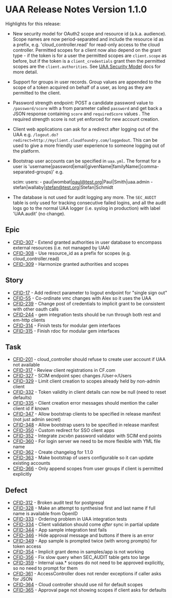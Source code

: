 # UAA Release Notes Version 1.1.0

Highlights for this release:

* New security model for OAuth2 scope and resource id
(a.k.a. audience).  Scope names are now period-separated and include
the resource id as a prefix, e.g. 'cloud_controller.read' for
read-only access to the cloud controller.  Permitted scopes for a
client now also depend on the grant type - if the token is for a user
the permitted scopes are `client.scope` as before, but if the token is
a `client_credentials` grant then the permitted scopes are the
`client.authorities`.  See
[UAA Security Model](https://github.com/cloudfoundry/uaa/blob/master/docs/UAA-Security.md)
docs for more detail.

* Support for groups in user records.  Group values are appended to
the scope of a token acquired on behalf of a user, as long as they are
permitted to the client.

* Password strength endpoint: POST a candidate password value to
`/password/score` with a from parameter called `password` and get
back a JSON response containing `score` and `requiredScore` values . The
required strength score is not yet enforced for new account creation.

* Client web applications can ask for a redirect after logging out of
the UAA
e.g. `/logout.do?redirect=http://myclient.cloudfoundry.com/loggedout`.
This can be used to give a more friendly user experience to
someone logging out of the platform.

* Bootstrap user accounts can be specified in `uaa.yml`.  The format
for a user is
'username|password|email|givenName|familyName(|comma-separated-groups)'
e.g.

    scim:
      users:
        - paul|wombat|paul@test.org|Paul|Smith|uaa.admin
        - stefan|wallaby|stefan@test.org|Stefan|Schmidt

* The database is not used for audit logging any more.  The
`SEC_AUDIT` table is only used for tracking consecutive failed logins,
and all the audit logs go to the normal UAA logger (i.e. syslog in
production) with label 'UAA.audit' (no change).

## Epic
* [CFID-307](https://issuetracker.springsource.com/browse/CFID-307) - Extend granted authorities in user database to encompass external resources (i.e. not managed by UAA)
* [CFID-308](https://issuetracker.springsource.com/browse/CFID-308) - Use resource_id as a prefix for scopes (e.g. cloud_controller.read)
* [CFID-309](https://issuetracker.springsource.com/browse/CFID-309) - Harmonize granted authorities and scopes

## Story
* [CFID-17](https://issuetracker.springsource.com/browse/CFID-17) - Add redirect parameter to logout endpoint for "single sign out"
* [CFID-55](https://issuetracker.springsource.com/browse/CFID-55) - Co-ordinate vmc changes with Alex so it uses the UAA
* [CFID-239](https://issuetracker.springsource.com/browse/CFID-239) - Change post of credentials to implicit grant to be consistent with other oauth calls
* [CFID-244](https://issuetracker.springsource.com/browse/CFID-244) - gem integration tests should be run through both rest and em-http clients
* [CFID-314](https://issuetracker.springsource.com/browse/CFID-314) - Finish tests for modular gem interfaces
* [CFID-315](https://issuetracker.springsource.com/browse/CFID-315) - Finish rdoc for modular gem interfaces

## Task
* [CFID-201](https://issuetracker.springsource.com/browse/CFID-201) - cloud_controller should refuse to create user account if UAA not available
* [CFID-317](https://issuetracker.springsource.com/browse/CFID-317) - Review client registrations in CF.com
* [CFID-327](https://issuetracker.springsource.com/browse/CFID-327) - SCIM endpoint spec changes /User->/Users
* [CFID-329](https://issuetracker.springsource.com/browse/CFID-329) - Limit client creation to scopes already held by non-admin client
* [CFID-332](https://issuetracker.springsource.com/browse/CFID-332) - Token validity in client details can now be null (need to reset defaults)
* [CFID-335](https://issuetracker.springsource.com/browse/CFID-335) - Client creation error messages should mention the caller client id if known
* [CFID-347](https://issuetracker.springsource.com/browse/CFID-347) - Allow bootstrap clients to be specified in release manifest (not just admin secret)
* [CFID-348](https://issuetracker.springsource.com/browse/CFID-348) - Allow bootstrap users to be specified in release manifest
* [CFID-350](https://issuetracker.springsource.com/browse/CFID-350) - Custom redirect for SSO client apps
* [CFID-352](https://issuetracker.springsource.com/browse/CFID-352) - Integrate zxcvbn password validator with SCIM end points
* [CFID-360](https://issuetracker.springsource.com/browse/CFID-360) - For login server we need to be more flexible with YML file name
* [CFID-362](https://issuetracker.springsource.com/browse/CFID-362) - Create changelog for 1.1.0
* [CFID-363](https://issuetracker.springsource.com/browse/CFID-363) - Make bootstrap of users configurable so it can update existing accounts
* [CFID-366](https://issuetracker.springsource.com/browse/CFID-366) - Only append scopes from user groups if client is permitted explicitly

## Defect

* [CFID-312](https://issuetracker.springsource.com/browse/CFID-312) - Broken audit test for postgresql
* [CFID-328](https://issuetracker.springsource.com/browse/CFID-328) - Make an attempt to synthesise first and last name if full name is available from OpenID
* [CFID-333](https://issuetracker.springsource.com/browse/CFID-333) - Ordering problem in UAA integration tests
* [CFID-334](https://issuetracker.springsource.com/browse/CFID-334) - Client validation should come *after* sync in partial update
* [CFID-344](https://issuetracker.springsource.com/browse/CFID-344) - App sample integration test fails
* [CFID-346](https://issuetracker.springsource.com/browse/CFID-346) - Hide approval message and buttons if there is an error
* [CFID-349](https://issuetracker.springsource.com/browse/CFID-349) - App sample is prompted twice (with wrong prompts) for token access
* [CFID-354](https://issuetracker.springsource.com/browse/CFID-354) - Implicit grant demo in samples/app is not working
* [CFID-356](https://issuetracker.springsource.com/browse/CFID-356) - Fix slow query when SEC_AUDIT table gets too large
* [CFID-359](https://issuetracker.springsource.com/browse/CFID-359) - Internal uaa.* scopes do not need to be approved explicitly, so no need to prompt for them
* [CFID-361](https://issuetracker.springsource.com/browse/CFID-361) - AccessController does not render exceptions if caller asks for JSON
* [CFID-364](https://issuetracker.springsource.com/browse/CFID-364) - Cloud controller should use nil for default scopes
* [CFID-365](https://issuetracker.springsource.com/browse/CFID-365) - Approval page not showing scopes if client asks for defaults

